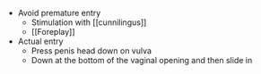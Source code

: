 - Avoid premature entry
	- Stimulation with [[cunnilingus]]
	- [[Foreplay]]
- Actual entry
	- Press penis head down on vulva
	- Down at the bottom of the vaginal opening and then slide in
 